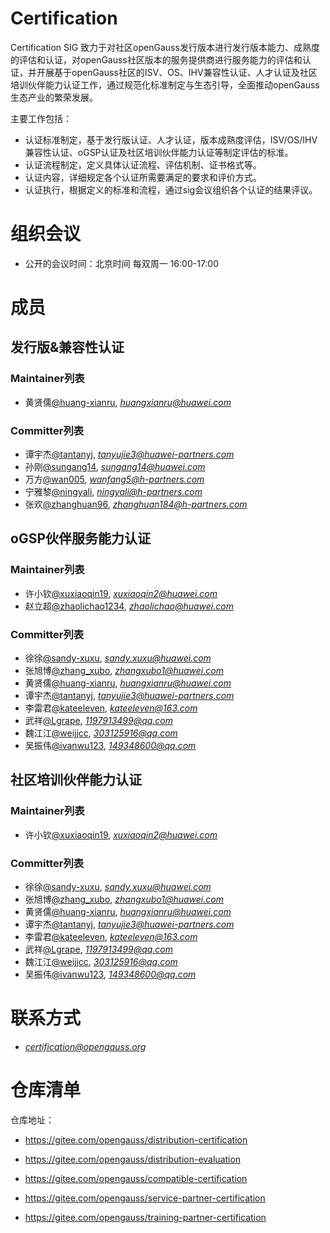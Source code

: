 # Certification

Certification SIG 致力于对社区openGauss发行版本进行发行版本能力、成熟度的评估和认证，对openGauss社区版本的服务提供商进行服务能力的评估和认证，并开展基于openGauss社区的ISV、OS、IHV兼容性认证、人才认证及社区培训伙伴能力认证工作，通过规范化标准制定与生态引导，全面推动openGauss生态产业的繁荣发展。

主要工作包括：

- 认证标准制定，基于发行版认证、人才认证，版本成熟度评估，ISV/OS/IHV兼容性认证、oGSP认证及社区培训伙伴能力认证等制定评估的标准。
- 认证流程制定，定义具体认证流程、评估机制、证书格式等。
- 认证内容，详细规定各个认证所需要满足的要求和评价方式。
- 认证执行，根据定义的标准和流程，通过sig会议组织各个认证的结果评议。

# 组织会议

- 公开的会议时间：北京时间 每双周一 16:00-17:00

# 成员

## 发行版&兼容性认证

### Maintainer列表

- 黄贤儒[@huang-xianru](https://gitee.com/huang-xianru), *huangxianru@huawei.com*

### Committer列表

- 谭宇杰[@tantanyj](https://gitee.com/tantanyj), *tanyujie3@huawei-partners.com*
- 孙刚[@sungang14](https://gitee.com/sungang14), *sungang14@huawei.com*
- 万方[@wan005](https://gitee.com/wan005), *wanfang5@h-partners.com*
- 宁雅黎[@ningyali](https://gitee.com/ningyali), *ningyali@h-partners.com*
- 张欢[@zhanghuan96](https://gitee.com/zhanghuan96), *zhanghuan184@h-partners.com*

## oGSP伙伴服务能力认证

### Maintainer列表

- 许小钦[@xuxiaoqin19](https://gitee.com/xuxiaoqin19), *xuxiaoqin2@huawei.com*
- 赵立超[@zhaolichao1234](https://gitee.com/zhaolichao1234), *zhaolichao@huawei.com*

### Committer列表

- 徐徐[@sandy-xuxu](https://gitee.com/sandy-xuxu), *sandy.xuxu@huawei.com*
- 张旭博[@zhang_xubo](https://gitee.com/zhang_xubo), *zhangxubo1@huawei.com*
- 黄贤儒[@huang-xianru](https://gitee.com/huang-xianru), *huangxianru@huawei.com*
- 谭宇杰[@tantanyj](https://gitee.com/tantanyj), *tanyujie3@huawei-partners.com*
- 李雷君[@kateeleven](https://gitee.com/kateeleven), *kateeleven@163.com*
- 武祥[@Lgrape](https://gitee.com/Lgrape), *1197913499@qq.com*
- 魏江江[@weijjcc](https://gitee.com/weijjcc), *303125916@qq.com*
- 吴振伟[@ivanwu123](https://gitee.com/ivanwu123), *149348600@qq.com*

## 社区培训伙伴能力认证

### Maintainer列表

- 许小钦[@xuxiaoqin19](https://gitee.com/xuxiaoqin19), *xuxiaoqin2@huawei.com*

### Committer列表

- 徐徐[@sandy-xuxu](https://gitee.com/sandy-xuxu), *sandy.xuxu@huawei.com*
- 张旭博[@zhang_xubo](https://gitee.com/zhang_xubo), *zhangxubo1@huawei.com*
- 黄贤儒[@huang-xianru](https://gitee.com/huang-xianru), *huangxianru@huawei.com*
- 谭宇杰[@tantanyj](https://gitee.com/tantanyj), *tanyujie3@huawei-partners.com*
- 李雷君[@kateeleven](https://gitee.com/kateeleven), *kateeleven@163.com*
- 武祥[@Lgrape](https://gitee.com/Lgrape), *1197913499@qq.com*
- 魏江江[@weijjcc](https://gitee.com/weijjcc), *303125916@qq.com*
- 吴振伟[@ivanwu123](https://gitee.com/ivanwu123), *149348600@qq.com*

# 联系方式

- *certification@opengauss.org*

# 仓库清单

仓库地址：

- https://gitee.com/opengauss/distribution-certification

- https://gitee.com/opengauss/distribution-evaluation

- https://gitee.com/opengauss/compatible-certification

- https://gitee.com/opengauss/service-partner-certification

- https://gitee.com/opengauss/training-partner-certification
